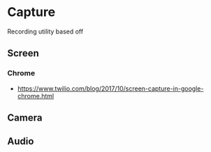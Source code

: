 # Capture

Recording utility based off
## Screen

### Chrome
  - https://www.twilio.com/blog/2017/10/screen-capture-in-google-chrome.html

## Camera

## Audio

